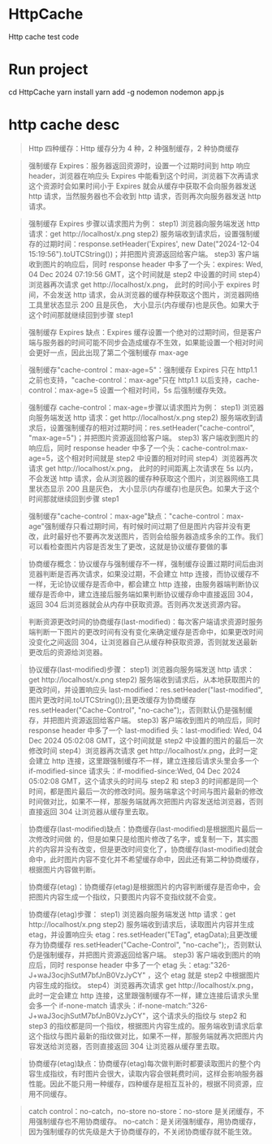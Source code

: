 # HttpCache

Http cache test code

# Run project

cd HttpCache
yarn install
yarn add -g nodemon
nodemon app.js

# http cache desc

> Http 四种缓存：Http 缓存分为 4 种，2 种强制缓存，2 种协商缓存

> 强制缓存 Expires：服务器返回资源时，设置一个过期时间到 http 响应 header，浏览器在响应头 Expires 中能看到这个时间，浏览器下次再请求这个资源时会如果时间小于 Expires 就会从缓存中获取不会向服务器发送 http 请求，当然服务器也不会收到 http 请求，否则再次向服务器发送 http 请求。

> 强制缓存 Expires 步骤以请求图片为例：
> step1) 浏览器向服务端发送 http 请求：get http://localhost/x.png
> step2) 服务端收到请求后，设置强制缓存的过期时间：response.setHeader('Expires', new Date("2024-12-04 15:19:56").toUTCString())；并把图片资源返回给客户端。
> step3) 客户端收到图片的响应后，同时 response header 中多了一个头：expires: Wed, 04 Dec 2024 07:19:56 GMT，这个时间就是 step2 中设置的时间
> step4）浏览器再次请求 get http://localhost/x.png， 此时的时间小于 expires 时间，不会发送 http 请求，会从浏览器的缓存种获取这个图片，浏览器网络工具里状态显示 200 且是灰色， 大小显示(内存缓存)也是灰色。如果大于这个时间那就继续回到步骤 step1

> 强制缓存 Expires 缺点：Expires 缓存设置一个绝对的过期时间，但是客户端与服务器的时间可能不同步会造成缓存不生效，如果能设置一个相对时间会更好一点，因此出现了第二个强制缓存 max-age

> 强制缓存"cache-control：max-age=5"：强制缓存 Expires 只在 http1.1 之前也支持，"cache-control：max-age"只在 http1.1 以后支持，cache-control：max-age=5 设置一个相对时间，5s 后强制缓存失效。

> 强制缓存 cache-control：max-age=步骤以请求图片为例：
> step1) 浏览器向服务端发送 http 请求：get http://localhost/x.png
> step2) 服务端收到请求后，设置强制缓存的相对过期时间：res.setHeader("cache-control", "max-age=5")；并把图片资源返回给客户端。
> step3) 客户端收到图片的响应后，同时 response header 中多了一个头：cache-control:max-age=5，这个相对时间就是 step2 中设置的相对时间
> step4）浏览器再次请求 get http://localhost/x.png， 此时的时间距离上次请求在 5s 以内，不会发送 http 请求，会从浏览器的缓存种获取这个图片，浏览器网络工具里状态显示 200 且是灰色， 大小显示(内存缓存)也是灰色。如果大于这个时间那就继续回到步骤 step1

> 强制缓存"cache-control：max-age"缺点："cache-control：max-age"强制缓存只看过期时间，有时候时间过期了但是图片内容并没有更改，此时最好也不要再次发送图片，否则会给服务器造成多余的工作。我们可以看检查图片内容是否发生了更改，这就是协议缓存要做的事

> 协商缓存概念：协议缓存与强制缓存不一样，强制缓存设置过期时间后由浏览器判断是否再次请求，如果没过期，不会建立 http 连接，而协议缓存不一样，无论协议缓存是否命中，都会建立 http 连接，由服务器端判断协议缓存是否命中，建立连接后服务端如果判断协议缓存命中直接返回 304，返回 304 后浏览器就会从内存中获取资源。否则再次发送资源内容。

> 判断资源更改时间的协商缓存(last-modified)：每次客户端请求资源时服务端判断一下图片的更改时间有没有变化来确定缓存是否命中，如果更改时间没变化之间返回 304，让浏览器自己从缓存种获取资源，否则就发送最新更改后的资源给浏览器。

> 协议缓存(last-modified)步骤：
> step1) 浏览器向服务端发送 http 请求：get http://localhost/x.png
> step2) 服务端收到请求后，从本地获取图片的更改时间，并设置响应头 last-modified：res.setHeader("last-modified", 图片更改时间.toUTCString());且更改缓存为协商缓存 res.setHeader("Cache-Control", "no-cache");，否则默认仍是强制缓存，并把图片资源返回给客户端。
> step3) 客户端收到图片的响应后，同时 response header 中多了一个 last-modified 头：last-modified:
> Wed, 04 Dec 2024 05:02:08 GMT，这个时间就是 step2 中设置的图片的最后一次修改时间
> step4）浏览器再次请求 get http://localhost/x.png，此时一定会建立 http 连接，这里跟强制缓存不一样，建立连接后请求头里会多一个 if-modified-since 请求头：if-modified-since:Wed, 04 Dec 2024 05:02:08 GMT，这个请求头的时间与 step2 和 step3 的时间都是同一个时间，都是图片最后一次的修改时间。服务端拿这个时间与图片最新的修改时间做对比，如果不一样，那服务端就再次把图片内容发送给浏览器，否则直接返回 304 让浏览器从缓存里去取。

> 协商缓存(last-modified)缺点：协商缓存(last-modified)是根据图片最后一次修改时间做
> 的，但是如果只是给图片修改了名字，或复制一下，其实图片的内容并没有改变，但是更改时间变化了，协商缓存(last-modified)就会命中，此时图片内容不变化并不希望缓存命中，因此还有第二种协商缓存，根据图片内容做判断。

> 协商缓存(etag)：协商缓存(etag)是根据图片的内容判断缓存是否命中，会把图片内容生成一个指纹，只要图片内容不变指纹就不会变。

> 协商缓存(etag)步骤：
> step1) 浏览器向服务端发送 http 请求：get http://localhost/x.png
> step2) 服务端收到请求后，读取图片内容并生成 etag，并设置响应头 etag：res.setHeader("ETag", etagData);且更改缓存为协商缓存 res.setHeader("Cache-Control", "no-cache");，否则默认仍是强制缓存，并把图片资源返回给客户端。
> step3) 客户端收到图片的响应后，同时 response header 中多了一个 etag 头：etag:"326-J+waJ3ocjhSutM7bfJnB0VzJyCY"
> ，这个 etag 就是 step2 中根据图片内容生成的指纹。
> step4）浏览器再次请求 get http://localhost/x.png，此时一定会建立 http 连接，这里跟强制缓存不一样，建立连接后请求头里会多一个 if-none-match 请求头：if-none-match:"326-J+waJ3ocjhSutM7bfJnB0VzJyCY"，这个请求头的指纹与 step2 和 step3 的指纹都是同一个指纹，根据图片内容生成的。服务端收到请求后拿这个指纹与图片最新的指纹做对比，如果不一样，那服务端就再次把图片内容发送给浏览器，否则直接返回 304 让浏览器从缓存里去取。

> 协商缓存(etag)缺点：协商缓存(etag)每次做判断时都要读取图片的整个内容生成指纹，有时图片会很大，读取内容会很耗费时间，这样会影响服务器性能。因此不能只用一种缓存，四种缓存是相互互补的，根据不同资源，应用不同缓存。

> catch control：no-catch，no-store
> no-store：no-store 是关闭缓存，不用强制缓存也不用协商缓存。
> no-catch：是关闭强制缓存，用协商缓存，因为强制缓存的优先级是大于协商缓存的，不关闭协商缓存就不能生效。
